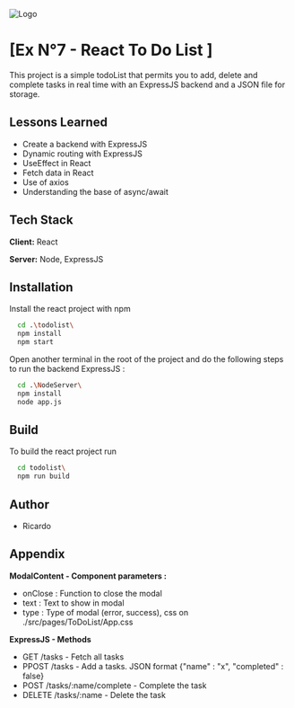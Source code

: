 ![Logo](https://www.cpne.ch/wp-content/uploads/2020/06/CPNE_logo_RVB_150.jpg)

# [Ex N°7 - React To Do List ]

This project is a simple todoList that permits you to add, delete and complete tasks in real time with an ExpressJS backend and a JSON file for storage.

## Lessons Learned

- Create a backend with ExpressJS
- Dynamic routing with ExpressJS
- UseEffect in React
- Fetch data in React
- Use of axios
- Understanding the base of async/await

## Tech Stack

**Client:** React

**Server:** Node, ExpressJS

## Installation

Install the react project with npm

```bash
  cd .\todolist\
  npm install
  npm start
```

Open another terminal in the root of the project and do the following steps to run the backend ExpressJS :

```bash
  cd .\NodeServer\
  npm install
  node app.js
```

## Build

To build the react project run

```bash
  cd todolist\
  npm run build
```

## Author

- Ricardo

## Appendix

**ModalContent - Component parameters :**

- onClose : Function to close the modal
- text : Text to show in modal
- type : Type of modal (error, success), css on ./src/pages/ToDoList/App.css

**ExpressJS - Methods**

- GET /tasks - Fetch all tasks
- PPOST /tasks - Add a tasks. JSON format {"name" : "x", "completed" : false}
- POST /tasks/:name/complete - Complete the task
- DELETE /tasks/:name - Delete the task

